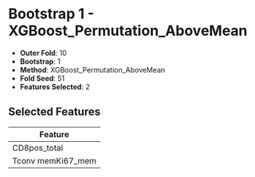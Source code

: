 # Bootstrap 1 - XGBoost_Permutation_AboveMean

- **Outer Fold**: 10
- **Bootstrap**: 1
- **Method**: XGBoost_Permutation_AboveMean
- **Fold Seed**: 51
- **Features Selected**: 2

## Selected Features

| Feature |
|---------|
| CD8pos_total |
| Tconv memKi67_mem |
